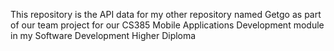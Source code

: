 This repository is the API data for my other repository named Getgo as part of our team project for our CS385 Mobile Applications Development module in my Software Development Higher Diploma
